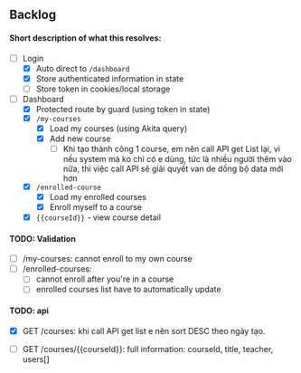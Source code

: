 ## Backlog
#### Short description of what this resolves:
- [ ] Login
    - [x] Auto direct to `/dashboard`
    - [x] Store authenticated information in state
    - [ ] Store token in cookies/local storage

- [ ] Dashboard
    - [x] Protected route by guard (using token in state)
    - [x] `/my-courses`
        - [x] Load my courses (using Akita query)
        - [x] Add new course
            - [ ] Khi tạo thành công 1 course, em nên call API get List lại, vì nếu system mà ko chỉ có e dùng, tức là nhiều người thêm vào nữa, thì việc call API sẽ giải quyết van de dồng bộ data mới hơn
    - [x] `/enrolled-course`
        - [x] Load my enrolled courses
        - [x] Enroll myself to a course
    - [x] `{{courseId}}` - view course detail

#### TODO: Validation
- [ ] /my-courses: cannot enroll to my own course
- [ ] /enrolled-courses: 
    - [ ] cannot enroll after you're in a course
    - [ ] enrolled courses list have to automatically update

#### TODO: api
- [x] GET /courses: khi call API get list e nên sort DESC theo ngày tạo.
- [ ] GET /courses/{{courseId}}: full information: courseId, title, teacher, users[]

